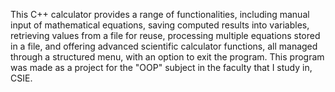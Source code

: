 This C++ calculator provides a range of functionalities, including manual input of mathematical equations, saving computed results into variables, retrieving values from a file for reuse, 
processing multiple equations stored in a file, and offering advanced scientific calculator functions, all managed through a structured menu, with an option to exit the program. This program was made as a project 
for the "OOP" subject in the faculty that I study in, CSIE.
